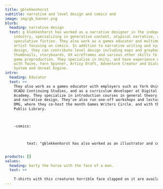 ```yaml
---
title: gblekkenhorst
subtitle: narrative and level design and comics and
image: img/gb_banner.png
blurb:
  heading: narrative design
  text: g blekkenhorst has worked as a narrative designer in the independent games
    industry, specializing in generative content, atypical narrative, and
    speculative fiction. They also work as a games educator and multimedia
    artist focusing on comics. In addition to narrative writing and systems
    design, they can contribute level design including maps and greyboxing,
    thumbnails, storyboards, UX wireframes and various other skills to aide in
    game preproduction. They specialize in Unity, and have experience working
    with Twine, Yarn Spinner, Articy Draft, Adventure Creator and Dialogue
    System and Unreal Engine.
intro:
  heading: Educator
  text: >+
    They also work as a games educator with employers such as York University,
    OCADU Continuing Studies, and as a curriculum developer at Digital Media
    Academy. They specialize in introduction courses in general theory, Unity,
    and narrative design. They've also run one-off workshops and lectures with
    DMG, where they co-host the month Games Writers Circle. and with the Toronto
    Public Library.



    -comics:



          text: "gblekkenhorst has also worked as an illustrator and comic artist. While stepping back as a professional illustation in favour of games, they still work as a storyteller through comics and book art to tell deeply personal stories about terror, queerness and the spooky human condition flavoured with horror and weirdness. They are a member of the friendship edition collective, and have had work published in anthologies such as Wayward Sisters and Wayward Kindred with TO Comics, as well as Sweaty Palms. Their books Fully Automated Vacation with writer Shivaun Hoad and House of Strays were nominated for the Doug Wright Nipper award in 2018."


products: []
values:
  heading: barty the horse with the face of a man.
  text: >+
    
    T-shirts with this creatures horrible face slapped on it are available for purchase at comic conventions in Toronto. He can hold all of your anxiety and self doubt for you while you  are wearing him. If you are a consignment shop who would like a few of these to sell, hit me up.
---
```

